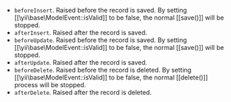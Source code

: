 - `beforeInsert`. Raised before the record is saved.
   By setting [[\yii\base\ModelEvent::isValid]] to be false, the normal [[save()]] will be stopped.
- `afterInsert`. Raised after the record is saved.
- `beforeUpdate`. Raised before the record is saved.
   By setting [[\yii\base\ModelEvent::isValid]] to be false, the normal [[save()]] will be stopped.
- `afterUpdate`. Raised after the record is saved.
- `beforeDelete`. Raised before the record is deleted.
   By setting [[\yii\base\ModelEvent::isValid]] to be false, the normal [[delete()]] process will be stopped.
- `afterDelete`. Raised after the record is deleted.
